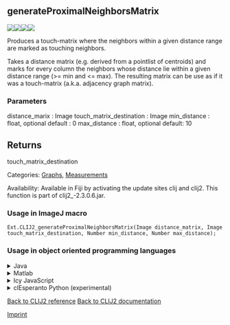 ## generateProximalNeighborsMatrix
<img src="images/mini_empty_logo.png"/><img src="images/mini_clij2_logo.png"/><img src="images/mini_clijx_logo.png"/><img src="images/mini_cle_logo.png"/>

Produces a touch-matrix where the neighbors within a given distance range are marked as touching neighbors.

Takes a distance matrix (e.g. derived from a pointlist of centroids) and marks for every column the neighbors whose
distance lie within a given distance range (>= min and <= max). 
The resulting matrix can be use as if it was a touch-matrix (a.k.a. adjacency graph matrix). 

### Parameters

distance_marix : Image
touch_matrix_destination : Image
min_distance : float, optional
    default : 0
max_distance : float, optional
    default: 10 

Returns
-------
touch_matrix_destination

Categories: [Graphs](https://clij.github.io/clij2-docs/reference__graph), [Measurements](https://clij.github.io/clij2-docs/reference__measurement)

Availability: Available in Fiji by activating the update sites clij and clij2.
This function is part of clij2_-2.3.0.6.jar.

### Usage in ImageJ macro
```
Ext.CLIJ2_generateProximalNeighborsMatrix(Image distance_matrix, Image touch_matrix_destination, Number min_distance, Number max_distance);
```


### Usage in object oriented programming languages



<details>

<summary>
Java
</summary>
<pre class="highlight">// init CLIJ and GPU
import net.haesleinhuepf.clij2.CLIJ2;
import net.haesleinhuepf.clij.clearcl.ClearCLBuffer;
CLIJ2 clij2 = CLIJ2.getInstance();

// get input parameters
ClearCLBuffer distance_matrix = clij2.push(distance_matrixImagePlus);
touch_matrix_destination = clij2.create(distance_matrix);
float min_distance = 1.0;
float max_distance = 2.0;
</pre>

<pre class="highlight">
// Execute operation on GPU
clij2.generateProximalNeighborsMatrix(distance_matrix, touch_matrix_destination, min_distance, max_distance);
</pre>

<pre class="highlight">
// show result
touch_matrix_destinationImagePlus = clij2.pull(touch_matrix_destination);
touch_matrix_destinationImagePlus.show();

// cleanup memory on GPU
clij2.release(distance_matrix);
clij2.release(touch_matrix_destination);
</pre>

</details>



<details>

<summary>
Matlab
</summary>
<pre class="highlight">% init CLIJ and GPU
clij2 = init_clatlab();

% get input parameters
distance_matrix = clij2.pushMat(distance_matrix_matrix);
touch_matrix_destination = clij2.create(distance_matrix);
min_distance = 1.0;
max_distance = 2.0;
</pre>

<pre class="highlight">
% Execute operation on GPU
clij2.generateProximalNeighborsMatrix(distance_matrix, touch_matrix_destination, min_distance, max_distance);
</pre>

<pre class="highlight">
% show result
touch_matrix_destination = clij2.pullMat(touch_matrix_destination)

% cleanup memory on GPU
clij2.release(distance_matrix);
clij2.release(touch_matrix_destination);
</pre>

</details>



<details>

<summary>
Icy JavaScript
</summary>
<pre class="highlight">// init CLIJ and GPU
importClass(net.haesleinhuepf.clicy.CLICY);
importClass(Packages.icy.main.Icy);

clij2 = CLICY.getInstance();

// get input parameters
distance_matrix_sequence = getSequence();
distance_matrix = clij2.pushSequence(distance_matrix_sequence);
touch_matrix_destination = clij2.create(distance_matrix);
min_distance = 1.0;
max_distance = 2.0;
</pre>

<pre class="highlight">
// Execute operation on GPU
clij2.generateProximalNeighborsMatrix(distance_matrix, touch_matrix_destination, min_distance, max_distance);
</pre>

<pre class="highlight">
// show result
touch_matrix_destination_sequence = clij2.pullSequence(touch_matrix_destination)
Icy.addSequence(touch_matrix_destination_sequence);
// cleanup memory on GPU
clij2.release(distance_matrix);
clij2.release(touch_matrix_destination);
</pre>

</details>



<details>

<summary>
clEsperanto Python (experimental)
</summary>
<pre class="highlight">import pyclesperanto_prototype as cle

cle.generate_proximal_neighbors_matrix(distance_matrix, touch_matrix_destination, min_distance, max_distance)

</pre>



</details>



[Back to CLIJ2 reference](https://clij.github.io/clij2-docs/reference)
[Back to CLIJ2 documentation](https://clij.github.io/clij2-docs)

[Imprint](https://clij.github.io/imprint)
